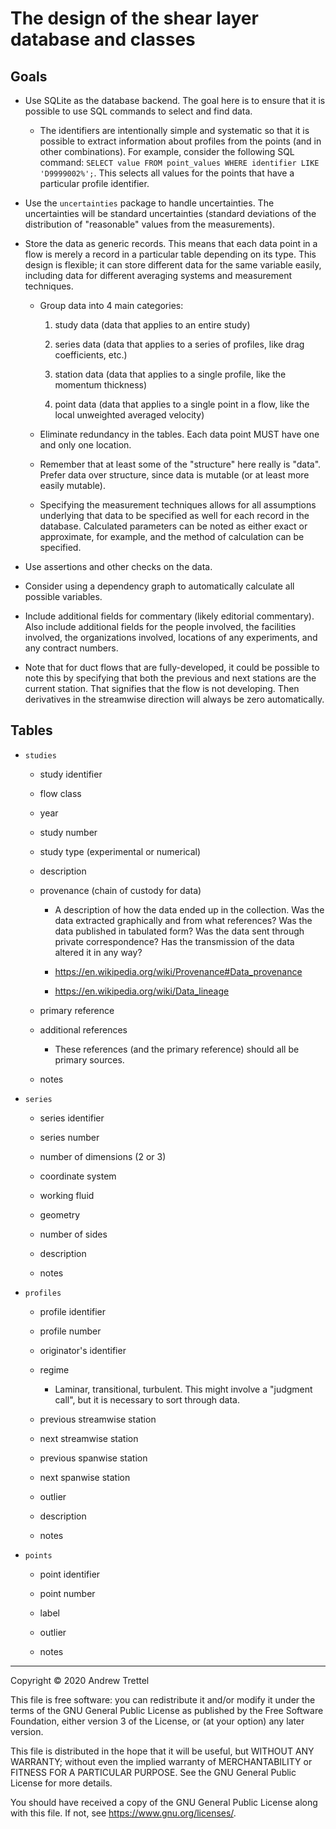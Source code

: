 The design of the shear layer database and classes
==================================================


Goals
-----

- Use SQLite as the database backend.  The goal here is to ensure that it is
  possible to use SQL commands to select and find data.

    - The identifiers are intentionally simple and systematic so that it is
      possible to extract information about profiles from the points (and in
      other combinations).  For example, consider the following SQL command:
      `SELECT value FROM point_values WHERE identifier LIKE 'D9999002%';`.
      This selects all values for the points that have a particular profile
      identifier.

- Use the `uncertainties` package to handle uncertainties.  The uncertainties
  will be standard uncertainties (standard deviations of the distribution of
  "reasonable" values from the measurements).

- Store the data as generic records.  This means that each data point in a flow
  is merely a record in a particular table depending on its type.  This design
  is flexible; it can store different data for the same variable easily,
  including data for different averaging systems and measurement techniques.

    - Group data into 4 main categories:

        1. study data (data that applies to an entire study)

        2. series data (data that applies to a series of profiles, like drag
        coefficients, etc.)

        3. station data (data that applies to a single profile, like the
        momentum thickness)

        4. point data (data that applies to a single point in a flow, like the
        local unweighted averaged velocity)

    - Eliminate redundancy in the tables.  Each data point MUST have one and
      only one location.

    - Remember that at least some of the "structure" here really is "data".
      Prefer data over structure, since data is mutable (or at least more
      easily mutable).

    - Specifying the measurement techniques allows for all assumptions
      underlying that data to be specified as well for each record in the
      database.  Calculated parameters can be noted as either exact or
      approximate, for example, and the method of calculation can be specified.

- Use assertions and other checks on the data.

- Consider using a dependency graph to automatically calculate all possible
  variables.

- Include additional fields for commentary (likely editorial commentary).  Also
  include additional fields for the people involved, the facilities involved,
  the organizations involved, locations of any experiments, and any contract
  numbers.

- Note that for duct flows that are fully-developed, it could be possible to
  note this by specifying that both the previous and next stations are the
  current station.  That signifies that the flow is not developing.  Then
  derivatives in the streamwise direction will always be zero automatically.


Tables
------

- `studies`

    - study identifier

    - flow class

    - year

    - study number

    - study type (experimental or numerical)

    - description

    - provenance (chain of custody for data)

        - A description of how the data ended up in the collection.  Was the
          data extracted graphically and from what references?  Was the data
          published in tabulated form?  Was the data sent through private
          correspondence?  Has the transmission of the data altered it in any
          way?

        - <https://en.wikipedia.org/wiki/Provenance#Data_provenance>

        - <https://en.wikipedia.org/wiki/Data_lineage>

    - primary reference

    - additional references

        - These references (and the primary reference) should all be
          primary sources.

    - notes

- `series`

    - series identifier

    - series number

    - number of dimensions (2 or 3)

    - coordinate system

    - working fluid

    - geometry

    - number of sides

    - description

    - notes

- `profiles`

    - profile identifier

    - profile number

    - originator's identifier

    - regime

        - Laminar, transitional, turbulent.  This might involve a "judgment
          call", but it is necessary to sort through data.

    - previous streamwise station

    - next streamwise station

    - previous spanwise station

    - next spanwise station

    - outlier

    - description

    - notes

- `points`

    - point identifier

    - point number

    - label

    - outlier

    - notes


-------------------------------------------------------------------------------

Copyright © 2020 Andrew Trettel

This file is free software: you can redistribute it and/or modify it under the
terms of the GNU General Public License as published by the Free Software
Foundation, either version 3 of the License, or (at your option) any later
version.

This file is distributed in the hope that it will be useful, but WITHOUT ANY
WARRANTY; without even the implied warranty of MERCHANTABILITY or FITNESS FOR A
PARTICULAR PURPOSE.  See the GNU General Public License for more details.

You should have received a copy of the GNU General Public License along with
this file.  If not, see <https://www.gnu.org/licenses/>.
